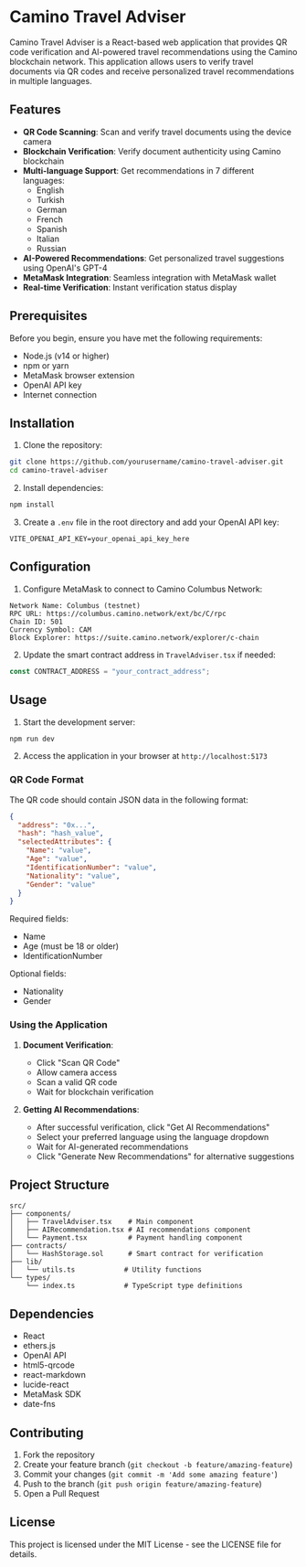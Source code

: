 # Camino Travel Adviser

Camino Travel Adviser is a React-based web application that provides QR code verification and AI-powered travel recommendations using the Camino blockchain network. This application allows users to verify travel documents via QR codes and receive personalized travel recommendations in multiple languages.

## Features

- **QR Code Scanning**: Scan and verify travel documents using the device camera
- **Blockchain Verification**: Verify document authenticity using Camino blockchain
- **Multi-language Support**: Get recommendations in 7 different languages:
  - English
  - Turkish
  - German
  - French
  - Spanish
  - Italian
  - Russian
- **AI-Powered Recommendations**: Get personalized travel suggestions using OpenAI's GPT-4
- **MetaMask Integration**: Seamless integration with MetaMask wallet
- **Real-time Verification**: Instant verification status display

## Prerequisites

Before you begin, ensure you have met the following requirements:
- Node.js (v14 or higher)
- npm or yarn
- MetaMask browser extension
- OpenAI API key
- Internet connection

## Installation

1. Clone the repository:
```bash
git clone https://github.com/yourusername/camino-travel-adviser.git
cd camino-travel-adviser
```

2. Install dependencies:
```bash
npm install
```

3. Create a `.env` file in the root directory and add your OpenAI API key:
```env
VITE_OPENAI_API_KEY=your_openai_api_key_here
```

## Configuration

1. Configure MetaMask to connect to Camino Columbus Network:
```
Network Name: Columbus (testnet)
RPC URL: https://columbus.camino.network/ext/bc/C/rpc
Chain ID: 501
Currency Symbol: CAM
Block Explorer: https://suite.camino.network/explorer/c-chain
```

2. Update the smart contract address in `TravelAdviser.tsx` if needed:
```typescript
const CONTRACT_ADDRESS = "your_contract_address";
```

## Usage

1. Start the development server:
```bash
npm run dev
```

2. Access the application in your browser at `http://localhost:5173`

### QR Code Format
The QR code should contain JSON data in the following format:
```json
{
  "address": "0x...",
  "hash": "hash_value",
  "selectedAttributes": {
    "Name": "value",
    "Age": "value",
    "IdentificationNumber": "value",
    "Nationality": "value",
    "Gender": "value"
  }
}
```

Required fields:
- Name
- Age (must be 18 or older)
- IdentificationNumber

Optional fields:
- Nationality
- Gender

### Using the Application

1. **Document Verification**:
   - Click "Scan QR Code"
   - Allow camera access
   - Scan a valid QR code
   - Wait for blockchain verification

2. **Getting AI Recommendations**:
   - After successful verification, click "Get AI Recommendations"
   - Select your preferred language using the language dropdown
   - Wait for AI-generated recommendations
   - Click "Generate New Recommendations" for alternative suggestions

## Project Structure

```
src/
├── components/
│   ├── TravelAdviser.tsx    # Main component
│   ├── AIRecommendation.tsx # AI recommendations component
│   └── Payment.tsx          # Payment handling component
├── contracts/
│   └── HashStorage.sol      # Smart contract for verification
├── lib/
│   └── utils.ts            # Utility functions
└── types/
    └── index.ts            # TypeScript type definitions
```

## Dependencies

- React
- ethers.js
- OpenAI API
- html5-qrcode
- react-markdown
- lucide-react
- MetaMask SDK
- date-fns

## Contributing

1. Fork the repository
2. Create your feature branch (`git checkout -b feature/amazing-feature`)
3. Commit your changes (`git commit -m 'Add some amazing feature'`)
4. Push to the branch (`git push origin feature/amazing-feature`)
5. Open a Pull Request

## License

This project is licensed under the MIT License - see the LICENSE file for details.